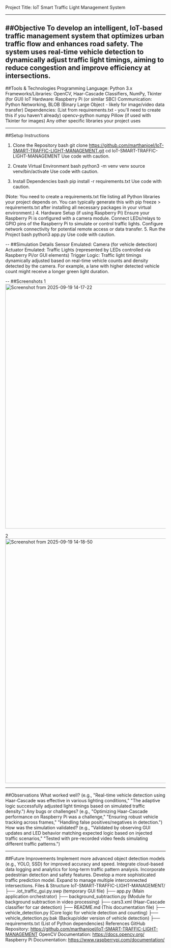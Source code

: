 Project Title: IoT Smart Traffic Light Management System

----
##Objective
To develop an intelligent, IoT-based traffic management system that optimizes urban traffic flow and enhances road safety. The system uses real-time vehicle detection to dynamically adjust traffic light timings, aiming to reduce congestion and improve efficiency at intersections.
--
##Tools & Technologies
Programming Language: Python 3.x
Frameworks/Libraries: OpenCV, Haar-Cascade Classifiers, NumPy, Tkinter (for GUI)
IoT Hardware: Raspberry Pi (or similar SBC)
Communication: Python Networking, BLOB (Binary Large Object - likely for image/video data transfer)
Dependencies: (List from requirements.txt - you'll need to create this if you haven't already)
opencv-python
numpy
Pillow (if used with Tkinter for images)
Any other specific libraries your project uses

---
##Setup Instructions
1. Clone the Repository
bash
git clone https://github.com/marthanjoel/IoT-SMART-TRAFFIC-LIGHT-MANAGEMENT.git
cd IoT-SMART-TRAFFIC-LIGHT-MANAGEMENT
Use code with caution.

2. Create Virtual Environment
bash
python3 -m venv venv
source venv/bin/activate
Use code with caution.

3. Install Dependencies
bash
pip install -r requirements.txt
Use code with caution.

(Note: You need to create a requirements.txt file listing all Python libraries your project depends on. You can typically generate this with pip freeze > requirements.txt after installing all necessary packages in your virtual environment.)
4. Hardware Setup (if using Raspberry Pi)
Ensure your Raspberry Pi is configured with a camera module.
Connect LEDs/relays to GPIO pins of the Raspberry Pi to simulate or control traffic lights.
Configure network connectivity for potential remote access or data transfer.
5. Run the Project
bash
python3 app.py
Use code with caution.


--
##Simulation Details
Sensor Emulated: Camera (for vehicle detection)
Actuator Emulated: Traffic Lights (represented by LEDs controlled via Raspberry Pi/or GUI elements)
Trigger Logic: Traffic light timings dynamically adjusted based on real-time vehicle counts and density detected by the camera. For example, a lane with higher detected vehicle count might receive a longer green light duration.


--
##Screenshots
1<img width="1366" height="768" alt="Screenshot from 2025-09-19 14-17-22" src="https://github.com/user-attachments/assets/1fea764d-ad3e-4e0a-a92a-fd1c93c414c0" />

 2<img width="1366" height="768" alt="Screenshot from 2025-09-19 14-18-50" src="https://github.com/user-attachments/assets/08329b8e-8d5a-4fa6-af06-08747a824c39" />

---
##Observations
What worked well? (e.g., "Real-time vehicle detection using Haar-Cascade was effective in various lighting conditions," "The adaptive logic successfully adjusted light timings based on simulated traffic density.")
Any bugs or challenges? (e.g., "Optimizing Haar-Cascade performance on Raspberry Pi was a challenge," "Ensuring robust vehicle tracking across frames," "Handling false positives/negatives in detection.")
How was the simulation validated? (e.g., "Validated by observing GUI updates and LED behavior matching expected logic based on injected traffic scenarios," "Tested with pre-recorded video feeds simulating different traffic patterns.")


----
##Future Improvements
Implement more advanced object detection models (e.g., YOLO, SSD) for improved accuracy and speed.
Integrate cloud-based data logging and analytics for long-term traffic pattern analysis.
Incorporate pedestrian detection and safety features.
Develop a more sophisticated traffic prediction model.
Expand to manage multiple interconnected intersections.
Files & Structure
IoT-SMART-TRAFFIC-LIGHT-MANAGEMENT/
├── .iot_traffic_gui.py.swp (temporary GUI file)
├── app.py                  (Main application orchestrator)
├── background_subtraction.py (Module for background subtraction in video processing)
├── cars3.xml               (Haar-Cascade classifier for car detection)
├── README.md               (This documentation file)
├── vehicle_detection.py    (Core logic for vehicle detection and counting)
├── vehicle_detection.py.bak (Backup/older version of vehicle detection)
├── requirements.txt        (List of Python dependencies)
References
GitHub Repository: https://github.com/marthanjoel/IoT-SMART-TRAFFIC-LIGHT-MANAGEMENT
OpenCV Documentation: https://docs.opencv.org/
Raspberry Pi Documentation: https://www.raspberrypi.com/documentation/
